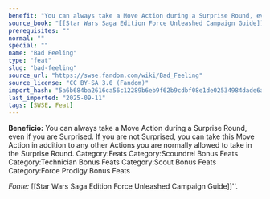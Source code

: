 ```yaml
---
benefit: "You can always take a Move Action during a Surprise Round, even if you are Surprised. If you are not Surprised, you can take this Move Action in addition to any other Actions you are normally allowed to take in the Surprise Round. Category:Feats Category:Scoundrel Bonus Feats Category:Technician Bonus Feats Category:Scout Bonus Feats Category:Force Prodigy Bonus Feats"
source_book: "[[Star Wars Saga Edition Force Unleashed Campaign Guide]]''"
prerequisites: ""
normal: ""
special: ""
name: "Bad Feeling"
type: "feat"
slug: "bad-feeling"
source_url: "https://swse.fandom.com/wiki/Bad_Feeling"
source_license: "CC BY-SA 3.0 (Fandom)"
import_hash: "5a6b684ba2616ca56c12289b6eb9f62b9cdbf08e1de02534984dade6aef6ccb0"
last_imported: "2025-09-11"
tags: [SWSE, Feat]
---
```

**Beneficio:** You can always take a Move Action during a Surprise Round, even if you are Surprised. If you are not Surprised, you can take this Move Action in addition to any other Actions you are normally allowed to take in the Surprise Round. Category:Feats Category:Scoundrel Bonus Feats Category:Technician Bonus Feats Category:Scout Bonus Feats Category:Force Prodigy Bonus Feats

*Fonte:* [[Star Wars Saga Edition Force Unleashed Campaign Guide]]''.